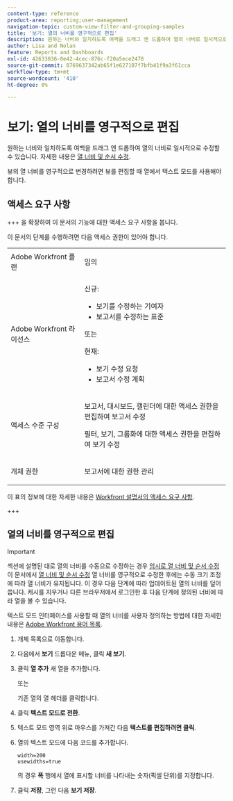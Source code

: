 ```yaml
---
content-type: reference
product-area: reporting;user-management
navigation-topic: custom-view-filter-and-grouping-samples
title: '보기: 열의 너비를 영구적으로 편집'
description: 원하는 너비와 일치하도록 여백을 드래그 앤 드롭하여 열의 너비로 일시적으로 수정할 수 있습니다. 자세한 내용은 열 너비 및 순서 수정을 참조하십시오.
author: Lisa and Nolan
feature: Reports and Dashboards
exl-id: 42633036-8e42-4cec-876c-f20a5ece2478
source-git-commit: 8769637342ab65f1e627107f7bfb41f9a3f61cca
workflow-type: tm+mt
source-wordcount: '410'
ht-degree: 0%

---
```


# 보기: 열의 너비를 영구적으로 편집

<!-- Audited: 1/2024 -->

원하는 너비와 일치하도록 여백을 드래그 앤 드롭하여 열의 너비로 일시적으로 수정할 수 있습니다. 자세한 내용은 [열 너비 및 순서 수정](../../../reports-and-dashboards/reports/reporting-elements/modify-column-width-order.md).

뷰의 열 너비를 영구적으로 변경하려면 뷰를 편집할 때 열에서 텍스트 모드를 사용해야 합니다.

## 액세스 요구 사항

+++ 을 확장하여 이 문서의 기능에 대한 액세스 요구 사항을 봅니다.

이 문서의 단계를 수행하려면 다음 액세스 권한이 있어야 합니다.

<table style="table-layout:auto"> 
 <col> 
 <col> 
 <tbody> 
  <tr> 
   <td role="rowheader">Adobe Workfront 플랜</td> 
   <td> <p>임의</p> </td> 
  </tr> 
  <tr> 
   <td role="rowheader">Adobe Workfront 라이선스</td> 
   <td> <p>신규:<ul><li>보기를 수정하는 기여자</li><li>보고서를 수정하는 표준</li></ul></p><p>또는</p>현재:<ul><li>보기 수정 요청</li><li>보고서 수정 계획</li></ul></p> </td> 
  </tr> 
  <tr> 
   <td role="rowheader">액세스 수준 구성</td> 
   <td> <p>보고서, 대시보드, 캘린더에 대한 액세스 권한을 편집하여 보고서 수정</p> <p>필터, 보기, 그룹화에 대한 액세스 권한을 편집하여 보기 수정</p> </td> 
  </tr>  
  <tr> 
   <td role="rowheader">개체 권한</td> 
   <td> <p>보고서에 대한 권한 관리</p> </td> 
  </tr> 
 </tbody> 
</table>

이 표의 정보에 대한 자세한 내용은 [Workfront 설명서의 액세스 요구 사항](/help/quicksilver/administration-and-setup/add-users/access-levels-and-object-permissions/access-level-requirements-in-documentation.md).

+++

## 열의 너비를 영구적으로 편집

>[!IMPORTANT]
>
>섹션에 설명된 대로 열의 너비를 수동으로 수정하는 경우 [임시로 열 너비 및 순서 수정](/help/quicksilver/reports-and-dashboards/reports/reporting-elements/modify-column-width-order.md#modify-width-and-order-of-columns-temporarily) 이 문서에서 [열 너비 및 순서 수정](../../../reports-and-dashboards/reports/reporting-elements/modify-column-width-order.md) 열 너비를 영구적으로 수정한 후에는 수동 크기 조정에 따라 열 너비가 유지됩니다. 이 경우 다음 단계에 따라 업데이트된 열의 너비를 덮어씁니다. 캐시를 지우거나 다른 브라우저에서 로그인한 후 다음 단계에 정의된 너비에 따라 열을 볼 수 있습니다.
>
>텍스트 모드 인터페이스를 사용할 때 열의 너비를 사용자 정의하는 방법에 대한 자세한 내용은 [Adobe Workfront 용어 목록](../../../workfront-basics/navigate-workfront/workfront-navigation/workfront-terminology-glossary.md).

1. 개체 목록으로 이동합니다.
1. 다음에서 **보기** 드롭다운 메뉴, 클릭 **새 보기**.

1. 클릭 **열 추가** 새 열을 추가합니다.

   또는

   기존 열의 열 헤더를 클릭합니다.

1. 클릭 **텍스트 모드로 전환**.
1. 텍스트 모드 영역 위로 마우스를 가져간 다음 **텍스트를 편집하려면 클릭**.
1. 열의 텍스트 모드에 다음 코드를 추가합니다.

   ```
   width=200
   usewidths=true
   ```

   의 경우 **폭** 행에서 열에 표시할 너비를 나타내는 숫자(픽셀 단위)를 지정합니다.

1. 클릭 **저장**, 그런 다음 **보기 저장**.


